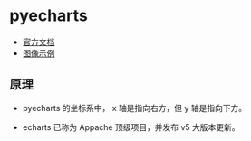# pyecharts


- [官方文档](https://pyecharts.org/#/zh-cn/intro)
- [图像示例](https://gallery.pyecharts.org/#/README)


## 原理

- pyecharts 的坐标系中， x 轴是指向右方，但 y 轴是指向下方。

- echarts 已称为 Appache 顶级项目，并发布 v5 大版本更新。
